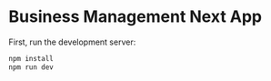 # Business Management Next App
First, run the development server:

```bash
npm install
npm run dev
```

